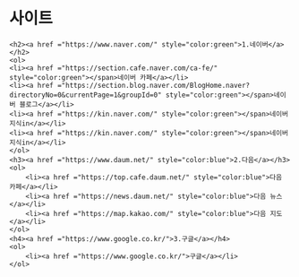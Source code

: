 <!DOCTYPE html>
<html lang="en">
<head>
    <meta charset="UTF-8">
    <meta http-equiv="X-UA-Compatible" content="IE=edge">
    <meta name="viewport" content="width=device-width, initial-scale=1.0">
    <title>Document</title>
</head>
<body>
    <h1>사이트</h1>

    <h2><a href ="https://www.naver.com/" style="color:green">1.네이버</a></h2>
    <ol>
    <li><a href ="https://section.cafe.naver.com/ca-fe/" style="color:green"></span>네이버 카페</a></li>
    <li><a href ="https://section.blog.naver.com/BlogHome.naver?directoryNo=0&currentPage=1&groupId=0" style="color:green"></span>네이버 블로그</a></li>
    <li><a href ="https://kin.naver.com/" style="color:green"></span>네이버 지식in</a></li>
    <li><a href ="https://kin.naver.com/" style="color:green"></span>네이버 지식in</a></li>
    </ol>
    <h3><a href ="https://www.daum.net/" style="color:blue">2.다음</a></h3>
    <ol>
        <li><a href ="https://top.cafe.daum.net/" style="color:blue">다음 카페</a></li>
        <li><a href ="https://news.daum.net/" style="color:blue">다음 뉴스</a></li>
        <li><a href ="https://map.kakao.com/" style="color:blue">다음 지도</a></li>
    </ol>
    <h4><a href ="https://www.google.co.kr/">3.구글</a></h4>
    <ol>
        <li><a href ="https://www.google.co.kr/">구글</a></li>
    </ol>
</body>
</html>

